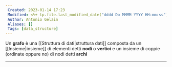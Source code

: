 ```yaml
---
 Created: 2023-01-14 17:23
 Modified: <%+ tp.file.last_modified_date("dddd Do MMMM YYYY HH:mm:ss") %>
 Author: Antonio Gelain
 Aliases: []
 Tags: [data_structure]
---
```


Un **grafo** è una [[Struttura di dati|struttura dati]] composta da un [[Insieme|insieme]] di elementi detti **nodi** o **vertici** e un insieme di coppie (ordinate oppure no) di nodi detti **archi**

---